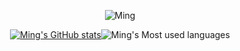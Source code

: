 <div align="center">
    
![Ming](https://metrics.lecoq.io/ming-make?template=classic&config.timezone=Asia%2FShanghai)
</div>

<div align="center">
    
[![Ming's GitHub stats](https://github-readme-stats.vercel.app/api?username=ming-make&show_icons=true&theme=radical)](https://github.com/anuraghazra/github-readme-stats)![Ming's Most used languages](https://github-readme-stats.vercel.app/api/top-langs/?username=ming-make&layout=compact&hide_border=true&langs_count=10)
</div>
    


<!-- ### Hi there -->
<!--
**ming-make/ming-make** is a ✨ _special_ ✨ repository because its `README.md` (this file) appears on your GitHub profile.

Here are some ideas to get you started:

- 🔭 I’m currently working on ...
- 🌱 I’m currently learning ...
- 👯 I’m looking to collaborate on ...
- 🤔 I’m looking for help with ...
- 💬 Ask me about ...
- 📫 How to reach me: ...
- 😄 Pronouns: ...
- ⚡ Fun fact: ...
-->
<!-- - 🔭 I’m currently working on ...
 - [ ] [CMU 15-213: Introduction to Computer Systems](https://www.cs.cmu.edu/~213/)
 
 - [ ] [UCB CS 61A: Structure and Interpretation of Computer Programs](https://inst.eecs.berkeley.edu/~cs61a/fa20/)

 - [ ] RISC-V 5-stage pipelined CPU and SoC design
 
- 🌱 I’m interested in computer architecture, computer system and some awesome tools 😄

- 🤔 Repositories under construction
 - [ ] Ming_CS_61A
 
 - [ ] Ming_CMU_15-213_CSAPP

 - [ ] RISC-V 5-stage pipelined CPU and SoC -->

